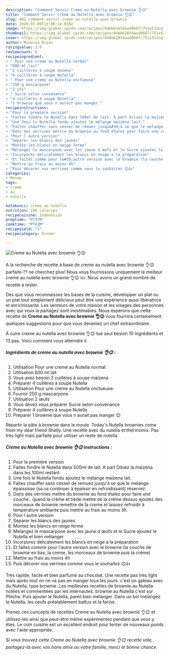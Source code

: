 ```yaml
---
description: "Comment Servir Creme au Nutella avec brownie 👌😉"
title: "Comment Servir Creme au Nutella avec brownie 👌😉"
slug: 402-comment-servir-creme-au-nutella-avec-brownie
date: 2020-07-09T15:06:24.838Z
image: https://img-global.cpcdn.com/recipes/846b61034aad0687/751x532cq70/creme-au-nutella-avec-brownie-👌😉-photo-principale-de-la-recette.jpg
thumbnail: https://img-global.cpcdn.com/recipes/846b61034aad0687/751x532cq70/creme-au-nutella-avec-brownie-👌😉-photo-principale-de-la-recette.jpg
cover: https://img-global.cpcdn.com/recipes/846b61034aad0687/751x532cq70/creme-au-nutella-avec-brownie-👌😉-photo-principale-de-la-recette.jpg
author: Minerva Bryan
ratingvalue: 3.6
reviewcount: 8
recipeingredient:
- " Pour une creme au Nutella normal"
- "600 ml lait"
- "2 cuillères à soupe mazena"
- "4 cuillères à soupe Nutella"
- " Pour une creme au Nutella onctueuse"
- "250 g mascarpone"
- "2 ufs"
- " Sucre selon convenance"
- "4 cuillères à soupe Nutella"
- "1 brownie que vous n aurait pas manger "
recipeinstructions:
- "Pour la première version"
- "Faites fondre le Nutella dans 500ml de lait. A part Diluez la maïzena dans les 100ml restant"
- "Une fois le Nutella fondu ajoutez le mélange maïzena lait."
- "Faites chauffer sans cesser de remuez jusqu&#39;à se que le melange épaississe (sa va continuer à épaissir en refroidissant) réservez."
- "Dans des verrines mettre du brownie au fond étalez pour faire une couche.. quand la crème et tiède mettre de la crème dessus ajoutez des morceaux de brownie remettre de la creme et laissez refroidir à température ambiante puis mettre au frais au moins 3h."
- "Pour l autre version"
- "Séparer les blancs des jaunes"
- "Montez les blancs en neige ferme"
- "Melangez le mascarpone avec les jaune d œufs et le Sucre ajoutez le Nutella et bien mélanger"
- "Incorporez délicatement les blancs en neige a la préparation"
- "Et faites comme pour l&#39;autre version avec le brownie (la couche de brownie en bas, la creme, les morceaux de brownie puis la crème)"
- "Mettre au frais au moins 4h"
- "Puis décorer vos verrines comme vous le souhaitez 😉👍"
categories:
- Resep
tags:
- creme
- au
- nutella

katakunci: creme au nutella 
nutrition: 190 calories
recipecuisine: Indonesian
preptime: "PT37M"
cooktime: "PT42M"
recipeyield: "1"
recipecategory: Dinner

---
```



![Creme au Nutella avec brownie 👌😉](https://img-global.cpcdn.com/recipes/846b61034aad0687/751x532cq70/creme-au-nutella-avec-brownie-👌😉-photo-principale-de-la-recette.jpg)

A la recherche de recette à base de creme au nutella avec brownie 👌😉 parfaite ?? ne cherchez plus! Nous vous fournissons uniquement le meilleur creme au nutella avec brownie 👌😉 ici. Nous avons un grand nombre de recette à tester.

Dès que vous reconnaissez les bases de la cuisine, développer un plat ou un plat tout simplement délicieux peut être une expérience aussi libératrice et enrichissante. Les senteurs de votre maison et les visages des personnes avec qui vous la partagez sont inestimables. Nous espérons que cette recette de <strong> Creme au Nutella avec brownie 👌😉 </strong> vous fournira certainement quelques suggestions pour que vous deveniez un chef extraordinaire.

<!--inarticleads1-->

À cuire creme au nutella avec brownie 👌😉 tue seul besion 10 Ingrédients et 13 pas. Voici comment vous atteindre il.

##### Ingrédients de creme au nutella avec brownie 👌😉 :

1. Utilisation  Pour une creme au Nutella normal:
1. Utilisation 600 ml lait
1. Vous avez besoin 2 cuillères à soupe maïzena
1. Préparer 4 cuillères à soupe Nutella
1. Utilisation  Pour une creme au Nutella onctueuse:
1. Fournir 250 g mascarpone
1. Utilisation 2 œufs
1. Vous devez vous préparer  Sucre selon convenance
1. Préparer 4 cuillères à soupe Nutella
1. Préparer 1 brownie que vous n aurait pas manger 😉


Répartir la pâte à brownie dans le moule. Today&#39;s Nutella brownies come from my dear friend Shelly. Une recette avec du nutella et thermomix. Pas très light mais parfaite pour utiliser un reste de nutella. 

<!--inarticleads2-->

##### Creme au Nutella avec brownie 👌😉 instructions :

1. Pour la première version
1. Faites fondre le Nutella dans 500ml de lait. A part Diluez la maïzena dans les 100ml restant
1. Une fois le Nutella fondu ajoutez le mélange maïzena lait.
1. Faites chauffer sans cesser de remuez jusqu&#39;à se que le melange épaississe (sa va continuer à épaissir en refroidissant) réservez.
1. Dans des verrines mettre du brownie au fond étalez pour faire une couche.. quand la crème et tiède mettre de la crème dessus ajoutez des morceaux de brownie remettre de la creme et laissez refroidir à température ambiante puis mettre au frais au moins 3h.
1. Pour l autre version
1. Séparer les blancs des jaunes
1. Montez les blancs en neige ferme
1. Melangez le mascarpone avec les jaune d œufs et le Sucre ajoutez le Nutella et bien mélanger
1. Incorporez délicatement les blancs en neige a la préparation
1. Et faites comme pour l&#39;autre version avec le brownie (la couche de brownie en bas, la creme, les morceaux de brownie puis la crème)
1. Mettre au frais au moins 4h
1. Puis décorer vos verrines comme vous le souhaitez 😉👍


Très rapide, facile et bien parfumé au chocolat. Une recette pas très light mais après tout on ne va pas en manger tous les jours: c&#39;est un gateau avec du Nutella, type brownie. Les meilleures recettes de brownie au Nutella notées et commentées par les internautes. brownie au Nutella c&#39;est sur Ptitche. Puis ajouter le Nutella, pareil bien mélanger. Dans un bol mélangez le Nutella, les oeufs préalablement battus et la farine. 

<!--inarticleads1-->

<p>
Prenez ces concepts de recettes Creme au Nutella avec brownie 👌😉 et utilisez-les ainsi que peut-être même expérimentez pendant que vous y êtes. Le coin cuisine est un excellent endroit pour tenter de nouveaux points avec l'aide appropriée.
</p>

<p>
<i>Si vous trouvez cette Creme au Nutella avec brownie 👌😉 recette utile, partagez-la avec vos bons amis ou votre famille, merci et bonne chance.</i>
</p>
